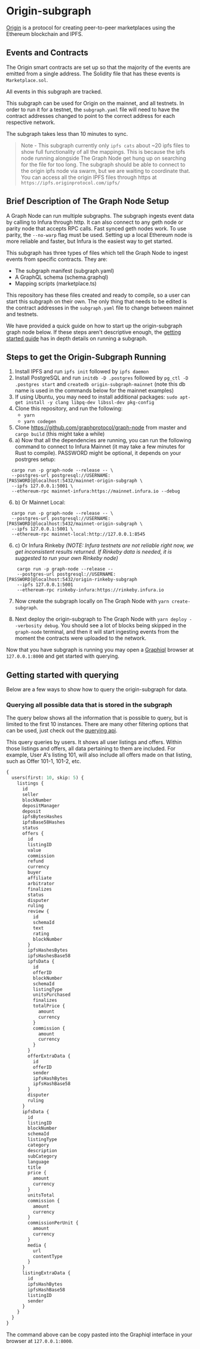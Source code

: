 # Origin-subgraph
[Origin](https://github.com/OriginProtocol) is a protocol for creating peer-to-peer marketplaces using the Ethereum blockchain and IPFS.

## Events and Contracts

The Origin smart contracts are set up so that the majority of the events are emitted from a single address. The Solidity file that has these events is `Marketplace.sol`.

All events in this subgraph are tracked.

This subgraph can be used for Origin on the mainnet, and all testnets. In order to run it for a 
testnet, the `subgraph.yaml` file will need to have the contract addresses changed to point to the 
correct address for each respective network.

The subgraph takes less than 10 minutes to sync. 

> Note - This subgraph currently only `ipfs cats` about ~20 ipfs files to show full functionality of all the mappings. This is because the ipfs node running alongside The Graph Node get hung 
up on searching for the file for too long. The subgraph should be able to connect to the origin ipfs node via swarm, but we are waiting to coordinate that. You can access all the origin IPFS files
through https at `https://ipfs.originprotocol.com/ipfs/`

## Brief Description of The Graph Node Setup

A Graph Node can run multiple subgraphs. The subgraph ingests event data by calling to Infura through http. It can also connect to any geth node or parity node that accepts RPC calls. Fast synced geth nodes work. To use parity, the `--no-warp` flag must be used. Setting up a local Ethereum node is more reliable and faster, but Infura is the easiest way to get started. 

This subgraph has three types of files which tell the Graph Node to ingest events from specific contracts. They are:
* The subgraph manifest (subgraph.yaml)
* A GraphQL schema      (schema.graphql)
* Mapping scripts       (marketplace.ts) 

This repository has these files created and ready to compile, so a user can start this subgraph on their own. The only thing that needs to be edited is the contract addresses in the `subgraph.yaml` file to change between mainnet and testnets.  

We have provided a quick guide on how to start up the origin-subgraph graph node below. If these steps aren't descriptive enough, the [getting started guide](https://github.com/graphprotocol/graph-node/blob/master/docs/getting-started.md) has in depth details on running a subgraph. 

## Steps to get the Origin-Subgraph Running 
  1. Install IPFS and run `ipfs init` followed by `ipfs daemon`
  2. Install PostgreSQL and run `initdb -D .postgres` followed by `pg_ctl -D .postgres start` and `createdb origin-subgraph-mainnet` (note this db name is used in the commands below for the mainnet examples)
  3. If using Ubuntu, you may need to install additional packages: `sudo apt-get install -y clang libpq-dev libssl-dev pkg-config`
  4. Clone this repository, and run the following:
     * `yarn`
     * `yarn codegen` 
  5. Clone https://github.com/graphprotocol/graph-node from master and `cargo build` (this might take a while)
  6. a) Now that all the dependencies are running, you can run the following command to connect to Infura Mainnet (it may take a few minutes for Rust to compile). PASSWORD might be optional, it depends on your postrgres setup:

```
  cargo run -p graph-node --release -- \
  --postgres-url postgresql://USERNAME:[PASSWORD]@localhost:5432/mainnet-origin-subgraph \
  --ipfs 127.0.0.1:5001 \
  --ethereum-rpc mainnet-infura:https://mainnet.infura.io --debug
```
  6. b) Or Mainnet Local:
```
  cargo run -p graph-node --release -- \
  --postgres-url postgresql://USERNAME:[PASSWORD]@localhost:5432/mainnet-origin-subgraph \
  --ipfs 127.0.0.1:5001 \
  --ethereum-rpc mainnet-local:http://127.0.0.1:8545 
```
  6. c) Or Infura Rinkeby _(NOTE: Infura testnets are not reliable right now, we get inconsistent results returned. If Rinkeby data is needed, it is suggested to run your own Rinkeby node)_
```
    cargo run -p graph-node --release --   
    --postgres-url postgresql://USERNAME:[PASSWORD]@localhost:5432/origin-rinkeby-subgraph 
    --ipfs 127.0.0.1:5001
    --ethereum-rpc rinkeby-infura:https://rinkeby.infura.io 

```

 7. Now create the subgraph locally on The Graph Node with `yarn create-subgraph`. 
  
 8. Next deploy the origin-subgraph to The Graph Node with `yarn deploy --verbosity debug`. You should see a lot of blocks being skipped in the `graph-node` terminal, and then it will start ingesting events from the moment the contracts were uploaded to the network. 

Now that you have subgraph is running you may open a [Graphiql](https://github.com/graphql/graphiql) browser at `127.0.0.1:8000` and get started with querying.

## Getting started with querying 

Below are a few ways to show how to query the origin-subgraph for data. 

### Querying all possible data that is stored in the subgraph
The query below shows all the information that is possible to query, but is limited to the first 10 instances. There are many other filtering options that can be used, just check out the [querying api](https://github.com/graphprotocol/graph-node/blob/master/docs/graphql-api.md).

This query queries by users. It shows all user listings and offers. Within those listings and offers, all data pertaining to them are included. For example, User A's listing 101, will also include all offers made on that listing, such as Offer 101-1, 101-2, etc. 

```graphql
{
  users(first: 10, skip: 5) {
    listings {
      id
      seller
      blockNumber
      depositManager
      deposit
      ipfsBytesHashes
      ipfsBase58Hashes
      status
      offers {
        id
        listingID
        value
        commission
        refund
        currency
        buyer
        affiliate
        arbitrator
        finalizes
        status
        disputer
        ruling
        review {
          id
          schemaId
          text
          rating
          blockNumber
        }
        ipfsHashesBytes
        ipfsHashesBase58
        ipfsData {
          id
          offerID
          blockNumber
          schemaId
          listingType
          unitsPurchased
          finalizes
          totalPrice {
            amount
            currency
          }
          commission {
            amount
            currency
          }
        }
        offerExtraData {
          id
          offerID
          sender
          ipfsHashBytes
          ipfsHashBase58
        }
        disputer
        ruling
      }
      ipfsData {
        id
        listingID
        blockNumber
        schemaId
        listingType
        category
        description
        subCategory
        language
        title
        price {
          amount
          currency
        }
        unitsTotal
        commission {
          amount
          currency
        }
        commissionPerUnit {
          amount
          currency
        }
        media {
          url
          contentType
        }
      }
      listingExtraData {
        id
        ipfsHashBytes
        ipfsHashBase58
        listingID
        sender
      }
    }
  }
}
```
The command above can be copy pasted into the Graphiql interface in your browser at `127.0.0.1:8000`.

